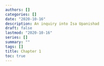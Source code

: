 ```yaml
---
authors: []
categories: []
date: "2020-10-16"
description: An inquiry into Isa Upanishad
draft: false
lastmod: "2020-10-16"
series: []
summary: ""
tags: []
title: Chapter 1
toc: true
---
```

